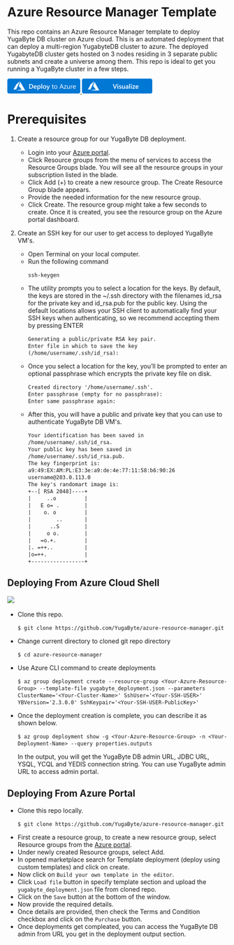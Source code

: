 # Azure Resource Manager Template

This repo contains an Azure Resource Manager template to deploy YugaByte DB cluster on Azure cloud. This is an automated deployment that can deploy a multi-region YugabyteDB cluster to azure. The deployed YugabyteDB cluster gets hosted on 3 nodes residing in 3 separate public subnets and create a universe among them. This repo is ideal to get you running a YugaByte cluster in a few steps.

<a href="https://portal.azure.com/#create/Microsoft.Template/uri/https%3A%2F%2Fraw.githubusercontent.com%2Fyugabyte%2Fazure-resource-manager%2Fmaster%2Fyugabyte_deployment.json" target="_blank">
    <img src="https://raw.githubusercontent.com/Azure/azure-quickstart-templates/master/1-CONTRIBUTION-GUIDE/images/deploytoazure.png"/>
</a>
<a href="http://armviz.io/#/?load=https%3A%2F%2Fraw.githubusercontent.com%2Fyugabyte%2Fazure-resource-manager%2Fmaster%2Fyugabyte_deployment.json" target="_blank">
    <img src="https://raw.githubusercontent.com/Azure/azure-quickstart-templates/master/1-CONTRIBUTION-GUIDE/images/visualizebutton.png"/>
</a>


# Prerequisites 
  1. Create a resource group for our YugaByte DB deployment.
     - Login into your [Azure portal](https://portal.azure.com/).
     - Click Resource groups from the menu of services to access the Resource Groups blade. You will see all the resource groups in your subscription listed in the blade.
     - Click Add (+) to create a new resource group. The Create Resource Group blade appears.
     - Provide the needed information for the new resource group.
     - Click Create. The resource group might take a few seconds to create. Once it is created, you see the resource group on the Azure portal dashboard.
  
  2. Create an SSH key for our user to get access to deployed YugaByte VM's.
     - Open Terminal on your local computer.
     - Run the following command 
        ```
        ssh-keygen
        ```     
     - The utility prompts you to select a location for the keys. By default, the keys are stored in the ~/.ssh directory with the filenames id_rsa for the private key and id_rsa.pub for the public key. Using the default locations allows your SSH client to automatically find your SSH keys when authenticating, so we recommend accepting them by pressing ENTER
       ```
       Generating a public/private RSA key pair.
       Enter file in which to save the key (/home/username/.ssh/id_rsa):
       ```
     - Once you select a location for the key, you’ll be prompted to enter an optional passphrase which encrypts the private key file on disk.
       ```
       Created directory '/home/username/.ssh'.
       Enter passphrase (empty for no passphrase):
       Enter same passphrase again:
       ``` 
      - After this, you will have a public and private key that you can use to authenticate YugaByte DB VM's.
        ```
        Your identification has been saved in /home/username/.ssh/id_rsa.
        Your public key has been saved in /home/username/.ssh/id_rsa.pub.
        The key fingerprint is:
        a9:49:EX:AM:PL:E3:3e:a9:de:4e:77:11:58:b6:90:26 username@203.0.113.0
        The key's randomart image is:
        +--[ RSA 2048]----+
        |     ..o         |
        |   E o= .        |
        |    o. o         |
        |        ..       |
        |      ..S        |
        |     o o.        |
        |   =o.+.         |
        |. =++..          |
        |o=++.            |
        +-----------------+
        ```

## Deploying From Azure Cloud Shell 
<a href="https://shell.azure.com" target="_blank">
    <img src="https://shell.azure.com/images/launchcloudshell.png"/>
</a>

  - Clone this repo.
    ```
    $ git clone https://github.com/YugaByte/azure-resource-manager.git
    ```
  - Change current directory to cloned git repo directory
    ```
    $ cd azure-resource-manager
    ```
  - Use Azure CLI command to create deployments <br/> 
    ```
    $ az group deployment create --resource-group <Your-Azure-Resource-Group> --template-file yugabyte_deployment.json --parameters ClusterName='<Your-Cluster-Name>' SshUser='<Your-SSH-USER>' YBVersion='2.3.0.0' SshKeypair='<Your-SSH-USER-PublicKey>'
    ```
  - Once the deployment creation is complete, you can describe it as shown below.
    ```
    $ az group deployment show -g <Your-Azure-Resource-Group> -n <Your-Deployment-Name> --query properties.outputs
    ```
    In the output, you will get the YugaByte DB admin URL, JDBC URL, YSQL, YCQL and YEDIS connection string. You can use YugaByte admin URL to access admin portal.

## Deploying From Azure Portal
 - Clone this repo locally.
     ```
     $ git clone https://github.com/YugaByte/azure-resource-manager.git
     ```
  - First create a resource group, to create a new resource group, select Resource groups from the [Azure portal](https://portal.azure.com/).
  - Under newly created Resource groups, select Add.
  - In opened marketplace search for Template deployment (deploy using custom templates) and click on create.
  - Now click on `Build your own template in the editor`.
  - Click `Load file` button in specify template section and upload the `yugabyte_deployment.json` file from cloned repo. 
  -  Click on the `Save` button at the bottom of the window.
  -  Now provide the required details.
  -  Once details are provided, then check the Terms and Condition checkbox and click on the `Purchase` button. 
  -  Once deployments get compleated, you can access the YugaByte DB admin from URL you get in the deployment output section.
